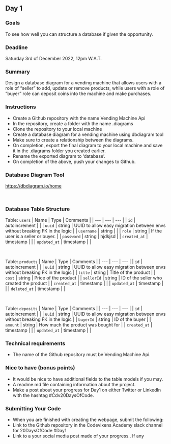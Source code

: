 ## Day 1

### Goals
To see how well you can structure a database if given the opportunity.

### Deadline
Saturday 3rd of December 2022, 12pm W.A.T.

### Summary
Design a database diagram for a vending machine that allows users with a role of “seller” to add, update or remove products, while users with a role of “buyer” role can deposit coins into the machine and make purchases. 

### Instructions
- Create a Github repository with the name Vending Machine Api
- In the repository, create a folder with the name .diagrams
- Clone the repository to your local machine
- Create a database diagram for a vending machine using dbdiagram tool
- Make sure to create a relationship between the diagrams.
- On completion, export the final diagram to your local machine and save it in the .diagrams folder you created earlier.
- Rename the exported diagram to ‘database’.
- On completion of the above, push your changes to Github.

### Database Diagram Tool
https://dbdiagram.io/home

<br/>

### Database Table Structure

Table: `users`
| Name | Type | Comments |
| --- | --- | --- |
| `id` | autoincrement |  |
| `uuid` | string | UUID to allow easy migration between envs without breaking FK in the logic |
| `username` | string |  |
| `role` | string | If the user is a seller or buyer. |
| `password` | string | hjdkjsd |
| `created_at` | timestamp |  |
| `updated_at` | timestamp |  |

<br/>

Table: `products`
| Name | Type | Comments |
| --- | --- | --- |
| `id` | autoincrement |  |
| `uuid` | string | UUID to allow easy migration between envs without breaking FK in the logic |
| `title` | string | Title of the product  |
| `cost` | string | Price of the product |
| `sellerId` | string | ID of the seller who created the product |
| `created_at` | timestamp |  |
| `updated_at` | timestamp |  |
| `deleted_at` | timestamp |  |
 
 <br/>

Table: `deposits`
| Name | Type | Comments |
| --- | --- | --- |
| `id` | autoincrement |  |
| `uuid` | string | UUID to allow easy migration between envs without breaking FK in the logic |
| `buyerId` | string | ID of the buyer  |
| `amount` | string | How much the product was bought for |
| `created_at` | timestamp |  |
| `updated_at` | timestamp |  |

### Technical requirements
- The name of the Github repository must be Vending Machine Api.

### Nice to have (bonus points)
- It would be nice to have additional fields to the table models if you may.
- A readme.md file containing information about the project.
- Make a post about your progress for Day1 on either Twitter or LinkedIn with the hashtag #Cdv20DaysOfCode.

### Submitting Your Code
- When you are finished with creating the webpage, submit the following:
- Link to the Github repository in the Codevixens Academy slack channel for 20DaysOfCode #Day1
- Link to a your social media post made of your progress.. If any
